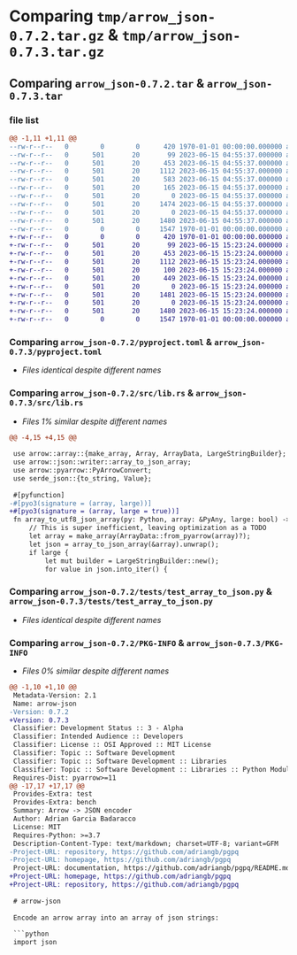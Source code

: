 # Comparing `tmp/arrow_json-0.7.2.tar.gz` & `tmp/arrow_json-0.7.3.tar.gz`

## Comparing `arrow_json-0.7.2.tar` & `arrow_json-0.7.3.tar`

### file list

```diff
@@ -1,11 +1,11 @@
--rw-r--r--   0        0        0      420 1970-01-01 00:00:00.000000 arrow_json-0.7.2/Cargo.toml
--rw-r--r--   0      501       20       99 2023-06-15 04:55:37.000000 arrow_json-0.7.2/.gitignore
--rw-r--r--   0      501       20      453 2023-06-15 04:55:37.000000 arrow_json-0.7.2/README.md
--rw-r--r--   0      501       20     1112 2023-06-15 04:55:37.000000 arrow_json-0.7.2/pyproject.toml
--rw-r--r--   0      501       20      583 2023-06-15 04:55:37.000000 arrow_json-0.7.2/python/arrow_json/__init__.py
--rw-r--r--   0      501       20      165 2023-06-15 04:55:37.000000 arrow_json-0.7.2/python/arrow_json/_arrow_json.pyi
--rw-r--r--   0      501       20        0 2023-06-15 04:55:37.000000 arrow_json-0.7.2/python/arrow_json/py.typed
--rw-r--r--   0      501       20     1474 2023-06-15 04:55:37.000000 arrow_json-0.7.2/src/lib.rs
--rw-r--r--   0      501       20        0 2023-06-15 04:55:37.000000 arrow_json-0.7.2/tests/__init__.py
--rw-r--r--   0      501       20     1480 2023-06-15 04:55:37.000000 arrow_json-0.7.2/tests/test_array_to_json.py
--rw-r--r--   0        0        0     1547 1970-01-01 00:00:00.000000 arrow_json-0.7.2/PKG-INFO
+-rw-r--r--   0        0        0      420 1970-01-01 00:00:00.000000 arrow_json-0.7.3/Cargo.toml
+-rw-r--r--   0      501       20       99 2023-06-15 15:23:24.000000 arrow_json-0.7.3/.gitignore
+-rw-r--r--   0      501       20      453 2023-06-15 15:23:24.000000 arrow_json-0.7.3/README.md
+-rw-r--r--   0      501       20     1112 2023-06-15 15:23:24.000000 arrow_json-0.7.3/pyproject.toml
+-rw-r--r--   0      501       20      100 2023-06-15 15:23:24.000000 arrow_json-0.7.3/python/arrow_json/__init__.py
+-rw-r--r--   0      501       20      449 2023-06-15 15:23:24.000000 arrow_json-0.7.3/python/arrow_json/_arrow_json.pyi
+-rw-r--r--   0      501       20        0 2023-06-15 15:23:24.000000 arrow_json-0.7.3/python/arrow_json/py.typed
+-rw-r--r--   0      501       20     1481 2023-06-15 15:23:24.000000 arrow_json-0.7.3/src/lib.rs
+-rw-r--r--   0      501       20        0 2023-06-15 15:23:24.000000 arrow_json-0.7.3/tests/__init__.py
+-rw-r--r--   0      501       20     1480 2023-06-15 15:23:24.000000 arrow_json-0.7.3/tests/test_array_to_json.py
+-rw-r--r--   0        0        0     1547 1970-01-01 00:00:00.000000 arrow_json-0.7.3/PKG-INFO
```

### Comparing `arrow_json-0.7.2/pyproject.toml` & `arrow_json-0.7.3/pyproject.toml`

 * *Files identical despite different names*

### Comparing `arrow_json-0.7.2/src/lib.rs` & `arrow_json-0.7.3/src/lib.rs`

 * *Files 1% similar despite different names*

```diff
@@ -4,15 +4,15 @@
 
 use arrow::array::{make_array, Array, ArrayData, LargeStringBuilder};
 use arrow::json::writer::array_to_json_array;
 use arrow::pyarrow::PyArrowConvert;
 use serde_json::{to_string, Value};
 
 #[pyfunction]
-#[pyo3(signature = (array, large))]
+#[pyo3(signature = (array, large = true))]
 fn array_to_utf8_json_array(py: Python, array: &PyAny, large: bool) -> PyResult<PyObject> {
     // This is super inefficient, leaving optimization as a TODO
     let array = make_array(ArrayData::from_pyarrow(array)?);
     let json = array_to_json_array(&array).unwrap();
     if large {
         let mut builder = LargeStringBuilder::new();
         for value in json.into_iter() {
```

### Comparing `arrow_json-0.7.2/tests/test_array_to_json.py` & `arrow_json-0.7.3/tests/test_array_to_json.py`

 * *Files identical despite different names*

### Comparing `arrow_json-0.7.2/PKG-INFO` & `arrow_json-0.7.3/PKG-INFO`

 * *Files 0% similar despite different names*

```diff
@@ -1,10 +1,10 @@
 Metadata-Version: 2.1
 Name: arrow-json
-Version: 0.7.2
+Version: 0.7.3
 Classifier: Development Status :: 3 - Alpha
 Classifier: Intended Audience :: Developers
 Classifier: License :: OSI Approved :: MIT License
 Classifier: Topic :: Software Development
 Classifier: Topic :: Software Development :: Libraries
 Classifier: Topic :: Software Development :: Libraries :: Python Modules
 Requires-Dist: pyarrow>=11
@@ -17,17 +17,17 @@
 Provides-Extra: test
 Provides-Extra: bench
 Summary: Arrow -> JSON encoder
 Author: Adrian Garcia Badaracco
 License: MIT
 Requires-Python: >=3.7
 Description-Content-Type: text/markdown; charset=UTF-8; variant=GFM
-Project-URL: repository, https://github.com/adriangb/pgpq
-Project-URL: homepage, https://github.com/adriangb/pgpq
 Project-URL: documentation, https://github.com/adriangb/pgpq/README.md
+Project-URL: homepage, https://github.com/adriangb/pgpq
+Project-URL: repository, https://github.com/adriangb/pgpq
 
 # arrow-json
 
 Encode an arrow array into an array of json strings:
 
 ```python
 import json
```

